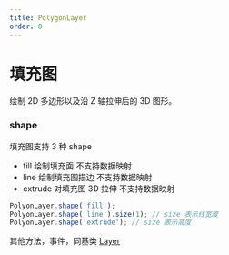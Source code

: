 ```yaml
---
title: PolygonLayer
order: 0
---
```


# 填充图

绘制 2D 多边形以及沿 Z 轴拉伸后的 3D 图形。

### shape

填充图支持 3 种 shape

- fill 绘制填充面 不支持数据映射
- line 绘制填充图描边 不支持数据映射
- extrude 对填充图 3D 拉伸 不支持数据映射

```javascript
PolyonLayer.shape('fill');
PolyonLayer.shape('line').size(1); // size 表示线宽度
PolyonLayer.shape('extrude'); // size 表示高度
```

其他方法，事件，同基类 [Layer](/zh/docs/api/layer/layer)
